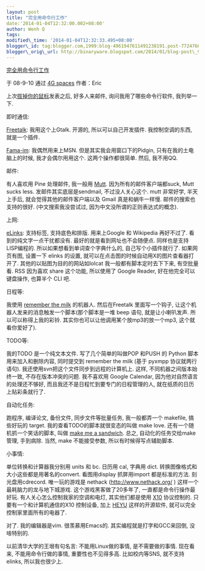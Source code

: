 ```yaml
--- 
layout: post 
title: "完全用命令行工作" 
date:'2014-01-04T12:32:00.002+08:00' 
author: Wenh Q
tags:
modified\_time: '2014-01-04T12:32:33.495+08:00' 
blogger\_id: tag:blogger.com,1999:blog-4961947611491238191.post-7724766874286605118
blogger\_orig\_url: http://binaryware.blogspot.com/2014/01/blog-post\_916.html
---
```

[完全用命令行工作](http://blog.youxu.info/2008/09/10/gtd-by-cli/)

于 08-9-10 通过 [4G spaces](http://blog.youxu.info/) 作者：Eric



上次[拔掉你的鼠标](http://blog.youxu.info/2008/09/04/unplug-your-mouse/)发表之后,
好多人来邮件, 询问我用了哪些命令行软件, 我列举一下.



即时通信:



[Freetalk](http://www.gnu.org/software/freetalk/): 我用这个上Gtalk.
开源的, 所以可以自己开发插件. 我控制空调的东西, 就是一个插件.

[Fama-im](http://www.fama-im.org/): 我偶然用来上MSN.
但是其实我会用窗口下的Pidgin, 只有在我的土电脑上的时候,
我才会偶尔用用这个. 这两个操作都很简单. 然后, 我不用QQ.



邮件:



有人喜欢用 Pine 处理邮件, 我一般用 [Mutt](http://www.mutt.org/).
因为所有的邮件客户端都suck, Mutt sucks less. 发邮件其实底层是sendmail,
不过没人关心这个. mutt 非常好学, 半天上手后,
就会觉得其他的邮件客户端以及 Gmail 真是和蜗牛一样慢.
邮件的搜索也支持的很好. (中文搜索我没尝试过,
因为中文没所谓的正则表达式的概念).



上网:



[eLinks](http://elinks.or.cz/): 支持标签, 支持底色和排版. 用来上Google
和 Wikipedia 再好不过了. 看到的纯文字一点干扰都没有.
最好的就是看到网址也不会随便点. 同样也是支持LISP编程的.
所以如果想看到单词查个字典什么的, 自己写个小插件就行了. 如果网页有图,
设置一下 elinks 的设置, 就可以在点击图的时候自动用X的图片查看器打开了.
其他的以贴图为目的的网站如lolcat 我一般都有脚本定时去下下来, 有空批量看.
RSS 因为喜欢 share 这个功能, 所以使用了 Google Reader,
好在他完全可以键盘操作, 也算半个 CLI 吧.



日程等:



我使用 [remember the milk](http://www.rememberthemilk.com/) 的机器人.
然后在Freetalk 里面写一个钩子,
让这个机器人发来的消息触发一个脚本(那个脚本是一堆 beep 语句,
就是让小喇叭发声. 所以可以称得上我的彩铃.
其实你也可以让他调用某个放mp3的放一个mp3, 这个就看你爱好了).



TODO等:



我的TODO 是一个纯文本文件. 写了几个简单的叫做POP 和PUSH 的 Python
脚本用来加入和删除内容, 同时提交到 remember the milk (基于 pyxmpp
协议就两行语句). 我还使用svn把这个文件同步到远程的计算机上. 这样,
不同机器之间版本始终一致, 不存在版本冲突的问题. 我不喜欢用 Google
Calendar, 因为他对自然语言的处理还不够好,
而且我还不是日程忙到要专门的日程管理的人, 就在纸质的日历上贴彩条就行了.



自动化任务:



跑程序, 编译论文, 备份文件, 同步文件等批量任务, 我一般都弄一个 makefile,
搞些好玩的 target. 我的查看TODO的脚本就很变态的叫做 make love.
还有一个随机抓一个笑话的脚本, 叫做 [make me a
sandwich](http://xkcd.com/149/). 总之, 自动化的任务交给make 管理,
手到病除. 当然, make 不能接受参数, 所以有时候得写点辅助脚本.



小事情:



单位转换和计算器我分别用 units 和 bc. 日历用 cal, 字典用 dict.
转换图像格式和大小这些都是用著名的convert. 看图用display 抓屏用import
都是标准的方法. 刻光盘用cdrecord. 唯一玩的游戏是 nethack
(<http://www.nethack.org/> ) 这样一个最耗脑力的龙与地下城游戏.
这个游戏黑客做了20多年了, 一直都是命令行操作最好玩.
有人关心怎么控制我家的空调和电灯, 其实他们都是使用
[X10](http://en.wikipedia.org/wiki/X10_(industry_standard)) 协议控制的.
只要有一个和计算机通信的X10 控制设备, 加上 [HEYU](http://heyu.org/)
这样的开源软件, 就可以完全控制家里面所有的电器了.



对了. 我的编辑器是vim. 很羡慕用Emacs的. 其实编程就是打字和GCC来回倒,
没啥特别的.



以前清华大学的王垠有句名言: 不能用Linux做的事情, 是不需要做的事情.
现在看来, 不能用命令行做的事情, 重要性也不见得多高. 比如校内等SNS,
就不支持 elinks, 所以我也很少上.
